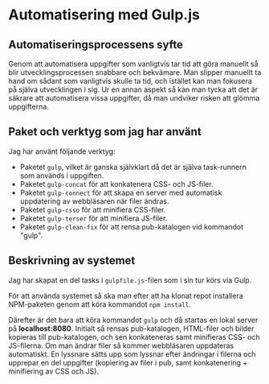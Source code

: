 # Automatisering med Gulp.js

## Automatiseringsprocessens syfte
Genom att automatisera uppgifter som vanligtvis tar tid att göra manuellt så blir utvecklingsprocessen snabbare och bekvämare. Man slipper manuellt ta hand om sådant som vanligtvis skulle ta tid, och istället kan man fokusera på själva utvecklingen i sig. Ur en annan aspekt så kan man tycka att det är säkrare att automatisera vissa uppgifter, då man undviker risken att glömma uppgifterna.

## Paket och verktyg som jag har använt
Jag har använt följande verktyg:
* Paketet `gulp`, vilket är ganska självklart då det är själva task-runnern som används i uppgiften.
* Paketet `gulp-concat` för att konkatenera CSS- och JS-filer.
* Paketet `gulp-connect` för att skapa en server med automatisk uppdatering av webbläsaren när filer ändras.
* Paketet `gulp-csso` för att minifiera CSS-filer.
* Paketet `gulp-terser` för att minifiera JS-filer.
* Paketet `gulp-clean-fix` för att rensa pub-katalogen vid kommandot "gulp".

## Beskrivning av systemet
Jag har skapat en del tasks i `gulpfile.js`-filen som i sin tur körs via Gulp. 

För att använda systemet så ska man efter att ha klonat repot installera NPM-paketen genom att köra kommandot `npm install`. 

Därefter är det bara att köra kommandot `gulp` och då startas en lokal server på **localhost:8080**. Initialt så rensas pub-katalogen, HTML-filer och bilder kopieras till pub-katalogen, och sen konkateneras samt minifieras CSS- och JS-filerna. Om man ändrar filer så kommer webbläsaren uppdateras automatiskt. En lyssnare sätts upp som lyssnar efter ändringar i filerna och upprepar en del uppgifter (kopiering av filer i pub, samt konkatenering + minifiering av CSS och JS).